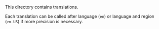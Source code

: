 This directory contains translations.

Each translation can be called after language (`en`) or language and region (`en-US`) if more precision is necessary.
